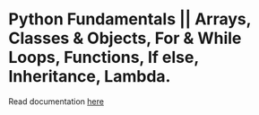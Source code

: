 # Python Fundamentals || Arrays, Classes & Objects, For & While Loops, Functions, If else, Inheritance, Lambda.

Read documentation [here](https://dev.to/tobidelly/python-fundamentals-arrays-classes-objects-for-while-loops-functions-if-else-inheritance-lambda-4le)